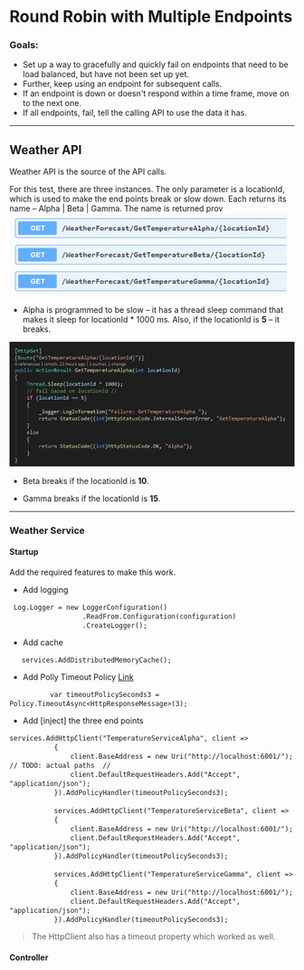 ﻿# Round Robin with Multiple Endpoints
### Goals: 
- Set up a way to gracefully and quickly fail on endpoints that need to be load balanced, but have not been set up yet.
- Further, keep using an endpoint for subsequent calls.
- If an endpoint is down or doesn't respond within a time frame, move on to the next one.
- If all endpoints, fail, tell the calling API to use the data it has.
----

## Weather API 
Weather API is the source of the API calls.  

For this test, there are three instances.  The only parameter is a locationId, which is used to make the end points break or slow down.
Each returns its name – Alpha | Beta | Gamma.
The name is returned prov
![alt text](weatherapi1.png)


- Alpha is programmed to be slow – it has a thread sleep command that makes it sleep for locationId * 1000 ms.  Also, if the locationId is **5** – it breaks.

![alt text](alpha1.png)

- Beta breaks if the locationId is **10**.

- Gamma breaks if the locationId is **15**.


 ---

 ### Weather Service

 #### Startup
 Add the required features to make this work.

 - Add logging
 ```CSharp
  Log.Logger = new LoggerConfiguration()
                   .ReadFrom.Configuration(configuration)
                   .CreateLogger();
 ```

 - Add cache
 ```CSharp
    services.AddDistributedMemoryCache();
 ```

 - Add Polly Timeout Policy
 [Link](https://github.com/App-vNext/Polly/wiki/Polly-and-HttpClientFactory)
  ```CSharp
            var timeoutPolicySeconds3 = Policy.TimeoutAsync<HttpResponseMessage>(3);
 ```

 - Add [inject] the three end points
 ```CSharp
 services.AddHttpClient("TemperatureServiceAlpha", client =>
            {
                client.BaseAddress = new Uri("http://localhost:6001/"); // TODO: actual paths  //
                client.DefaultRequestHeaders.Add("Accept", "application/json");
            }).AddPolicyHandler(timeoutPolicySeconds3); 

            services.AddHttpClient("TemperatureServiceBeta", client =>
            {
                client.BaseAddress = new Uri("http://localhost:6001/");
                client.DefaultRequestHeaders.Add("Accept", "application/json");
            }).AddPolicyHandler(timeoutPolicySeconds3); 

            services.AddHttpClient("TemperatureServiceGamma", client =>
            {
                client.BaseAddress = new Uri("http://localhost:6001/");
                client.DefaultRequestHeaders.Add("Accept", "application/json");
            }).AddPolicyHandler(timeoutPolicySeconds3);
 ```

> The HttpClient also has a timeout property which worked as well.


#### Controller 




